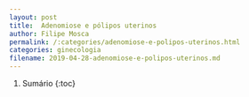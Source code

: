 ```yaml
---
layout: post
title:  Adenomiose e pólipos uterinos
author: Filipe Mosca
permalink: /:categories/adenomiose-e-polipos-uterinos.html
categories: ginecologia
filename: 2019-04-28-adenomiose-e-polipos-uterinos.md
---
```


1. Sumário
{:toc}

